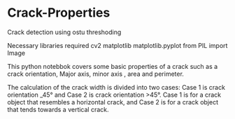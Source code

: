 # Crack-Properties
Crack detection using ostu threshoding


Necessary libraries required
 cv2
 matplotlib 
 matplotlib.pyplot 
 from PIL import Image 
 

This python notebbok covers some basic properties of a crack such as a crack orientation, Major axis, minor axis , area and perimeter.

The calculation of the crack width is divided into two cases: Case 1 is crack orientation _45° and Case 2 is crack orientation >45°. Case 1 is for a crack object that resembles a horizontal crack, and Case 2 is for a crack object that tends towards a vertical crack. 


